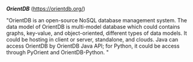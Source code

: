 ***OrientDB*** (https://orientdb.org/)

"OrientDB is an open-source NoSQL database management system. The data model of OrientDB is multi-model database which could contains graphs, key-value, and object-oriented, different types of data models. It could be hosting in client or server, standalone, and clouds. Java can access OrientDB by OrientDB Java API; for Python, it could be access through PyOrient and OrientDB-Python. "

